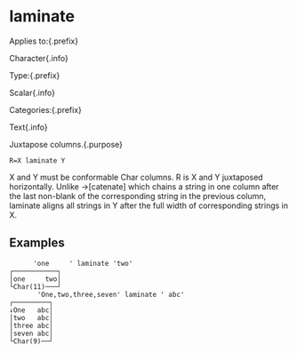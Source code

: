 # laminate

Applies to:{.prefix}

Character{.info}

Type:{.prefix}

Scalar{.info}

Categories:{.prefix}

Text{.info}

Juxtapose columns.{.purpose}

~~~
R=X laminate Y
~~~

X and Y must be conformable Char columns. R is X and Y juxtaposed horizontally. Unlike →[catenate]
which chains a string in one column after the last non-blank of the corresponding string in the
previous column, laminate aligns all strings in Y after the full width of corresponding strings in X.

## Examples

~~~
      'one     ' laminate 'two'
┌───────────┐
│one     two│
└Char(11)───┘
       'One,two,three,seven' laminate ' abc'
┌─────────┐
↓One   abc│
│two   abc│
│three abc│
│seven abc│
└Char(9)──┘
~~~


